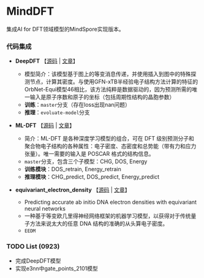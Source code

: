 # MindDFT

集成AI for DFT领域模型的MindSpore实现版本。

### 代码集成

* **DeepDFT** 【[源码](https://github.com/peterbjorgensen/DeepDFT) | [文章](https://www.nature.com/articles/s41524-022-00863-y)】
  * 模型简介：该模型基于图上的等变消息传递，并使用插入到图中的特殊探测节点，计算其密度。与使用GFN-xTB半经验电子结构方法计算的特征的OrbNet-Equi模型46相比，该方法纯粹是数据驱动的，因为预测所需的唯一输入是原子序数和原子的坐标（包括周期性结构的晶胞参数）
  * **训练**：`master`分支（存在loss出现nan问题）
  * **推理**：`evoluate-model`分支
  
* **ML-DFT** 【[源码](https://github.com/Ramprasad-Group/ML-DFT/tree/main) | [文章](https://www.nature.com/articles/s41524-023-01115-3)】
  * 简介：ML-DFT 是各种深度学习模型的组合，可在 DFT 级别预测分子和聚合物电子结构的各种属性：电子密度、态密度和总势能（带有力和应力张量）。唯一需要的输入是 POSCAR 格式的结构信息。
  * `master`分支，包含三个子模型：CHG, DOS, Energy
  * **训练模块**：DOS_retrain, Energy_retrain
  * **推理模块**：CHG_predict, DOS_predict, Energy_predict

* **equivariant_electron_density** 【[源码](https://github.com/JoshRackers/equivariant_electron_density/tree/main) | [文章](https://www.cell.com/biophysj/pdf/S0006-3495(22)00727-5.pdf)】
  * Predicting accurate ab initio DNA electron densities with equivariant neural networks
  * 一种基于等变欧几里得神经网络框架的机器学习模型，以获得对于传统量子方法来说太大的任意 DNA 结构的准确的从头算电子密度。
  * `EEDM`


### TODO List (0923)

- 完成DeepDFT模型
- 实现e3nn中gate_points_2101模型
